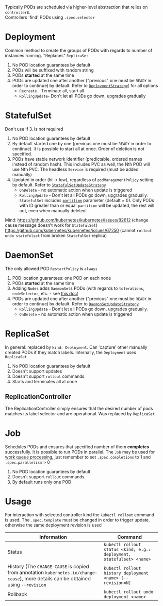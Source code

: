 Typically PODs are scheduled via higher-level abstraction that relies on `controller`s.  
Controllers 'find' PODs using `.spec.selector` 

# Deployment
Common method to create the groups of PODs with regards to number of instances running. "Replaces" `ReplicaSet`  

1. No POD location guarantees by default 
2. PODs will be suffixed with random string
3. PODs **started** at the same time 
4. PODs are updated one after another ("previous" one must be `READY` in order to continue) by default. 
   Refer to [`DeploymentStrategy`](https://kubernetes.io/docs/reference/generated/kubernetes-api/v1.17/#deploymentstrategy-v1-apps)) for all options
   - `Recreate` - Terminate all, start all
   - `RollingUpdate`-  Don't let all PODs go down, upgrades gradually

# StatefulSet
Don't use if 3. is not required

1. No POD location guarantees by default
2. By default started one by one (previous one must be `READY` in order to continue). It is possible to start all at once. Order of deletion is not specified.
3. PODs have stable network identifier (predictable, ordered names instead of random hash). This includes PVC as well, the Nth POD will use Nth PVC.
   The headless `Service` is required (must be added manually)
4. Updated in order (hi -> low), regardless of `podManagementPolicy` setting by default.
   Refer to [`StatefulSetUpdateStrategy`](https://kubernetes.io/docs/reference/generated/kubernetes-api/v1.17/#statefulsetupdatestrategy-v1-apps)
   - `OnDelete` - no automatic action when update is triggered
   - `RollingUpdate` - Don't let all PODs go down, upgrades gradually. `StatefulSet` includes [`partition`](https://kubernetes.io/docs/reference/generated/kubernetes-api/v1.17/#rollingupdatestatefulsetstrategy-v1-apps)
     parameter (default = 0). Only PODs with ID greater than or equal `partition` will be updated, the rest will not, even when manually deleted.

Mind:
https://github.com/kubernetes/kubernetes/issues/82612 (change cause message doesn't work for `StatefulSet`)
https://github.com/kubernetes/kubernetes/issues/67250 (cannot `rollout undo statefulset` from broken `StatefulSet` replica)

# DaemonSet
The only allowed POD `RestartPolicy` is `always` 

1. POD location guarantees: one POD on each node
2. PODs **started** at the same time
3. Adding `Nodes` adds `DaemonSet`s PODs (with regards to `tolerations`, `nodeSelector`, etc. - see [this doc](https://kubernetes.io/docs/concepts/workloads/controllers/daemonset/#taints-and-tolerations))
4. PODs are updated one after another ("previous" one must be `READY` in order to continue) by default.
   Refer to [`DaemonSetUpdateStrategy`](https://kubernetes.io/docs/reference/generated/kubernetes-api/v1.17/#daemonsetupdatestrategy-v1-apps)
   - `RollingUpdate` - Don't let all PODs go down, upgrades gradually.
   - `OnDelete` - no automatic action when update is triggered
     
# ReplicaSet
In general: replaced by `kind: Deployment`. Can 'capture' other manually created PODs if they match labels.
Internally, the `Deployment` uses `ReplicaSet`

1. No POD location guarantees by default
2. Doesn't support updates
3. Doesn't support `rollout` commands
4. Starts and terminates all at once

## ReplicationController
The ReplicationController simply ensures that the desired number of pods matches its label selector and are operational.
Was replaced by `ReplicaSet`

# Job
Schedules PODs and ensures that specified number of them **completes** successfully.
It is possible to run PODs in parallel.
The `Job` may be used for [work queue processing](https://kubernetes.io/docs/tasks/job/fine-parallel-processing-work-queue/),
just remember to set `.spec.completions` to 1 and `.spec.parallelism` > 0 

1. No POD location guarantees by default
2. Doesn't support `rollout` commands
3. By default runs only one POD

# Usage
For interaction with selected controller kind the `kubectl rollout` command is used.
The `.spec.template` must be changed in order to trigger update, otherwise the same deployment revision is used

| Information | Command |
|-|-| 
|Status | `kubectl rollout status <kind, e.g.: deployment, statefulset> <name>` |  
|History (The `CHANGE-CAUSE` is copied from annotation `kubernetes.io/change-cause`), more details can be obtained using `--revision`|`kubectl rollout history deployment <name> [--revision=N]`|
|Rollback|`kubectl rollout undo deployment <name>`|
